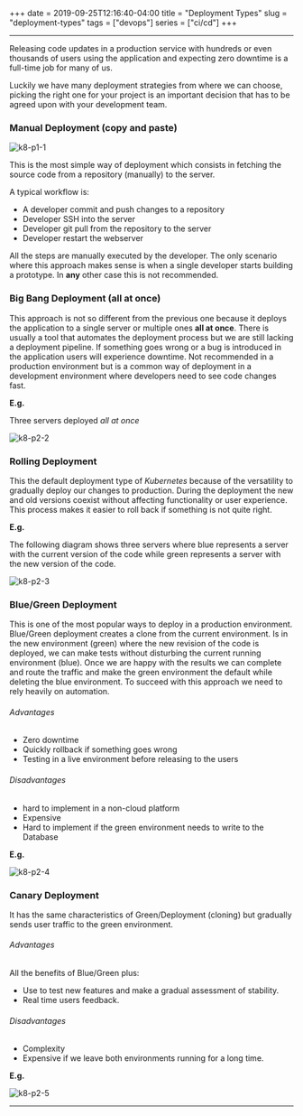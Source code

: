 +++
date = 2019-09-25T12:16:40-04:00
title = "Deployment Types"
slug = "deployment-types"
tags = ["devops"]
series = ["ci/cd"]
+++
***

Releasing code updates in a production service with hundreds or even thousands of users using the application and expecting zero downtime is a full-time job for many of us.

Luckily we have many deployment strategies from where we can choose, picking the right one for your project is an important decision that has to be agreed upon with your development team.


### Manual Deployment (copy and paste)


![k8-p1-1]

[k8-p1-1]: https://libert.xyz/images/deploymentpost.png
 "manual"

This is the most simple way of deployment which consists in fetching the source code from a repository (manually) to the server.

A typical workflow is:

* A developer commit and push changes to a repository
* Developer SSH into the server
* Developer git pull from the repository to the server
* Developer restart the webserver

All the steps are manually executed by the developer. The only scenario where this approach makes sense is when a single developer starts building a prototype. In **any** other case this is not recommended.



### Big Bang Deployment (all at once)

This approach is not so different from the previous one because it deploys the application to a single server or multiple ones **all at once**.
There is usually a tool that automates the deployment process but we are still lacking a deployment pipeline.
If something goes wrong or a bug is introduced in the application users will experience downtime. Not recommended in a production environment but is a common way of deployment in a development environment where developers need to see code changes fast.

**E.g.**

Three servers deployed *all at once*

![k8-p2-2]

[k8-p2-2]: https://libert.xyz/images/dep2.1.png
 "all"

### Rolling Deployment


This the default deployment type of *Kubernetes* because of the versatility to gradually deploy our changes to production.
During the deployment the new and old versions coexist without affecting functionality or user experience. This process makes it easier to roll back if something is not quite right.

**E.g.**

The following diagram shows three servers where blue represents a server with the current version of the code while green represents a server with the new version of the code.

![k8-p2-3]

[k8-p2-3]: https://libert.xyz/images/dep3.1.png
 "rolling"


### Blue/Green Deployment

This is one of the most popular ways to deploy in a production environment.
Blue/Green deployment creates a clone from the current environment.
Is in the new environment (green) where the new revision of the code is deployed, we can make tests without disturbing the current running environment (blue).
Once we are happy with the results we can complete and route the traffic and make the green environment the default while deleting the blue environment.
To succeed with this approach we need to rely heavily on automation.

###### Advantages

* Zero downtime
* Quickly rollback if something goes wrong
* Testing in a live environment before releasing to the users


###### Disadvantages

* hard to implement in a non-cloud platform
* Expensive
* Hard to implement if the green environment needs to write to the Database


**E.g.**

![k8-p2-4]

[k8-p2-4]: https://libert.xyz/images/dep4.png
 "bluegreen"

### Canary Deployment

It has the same characteristics of Green/Deployment (cloning) but gradually sends user traffic to the green environment.


###### Advantages

All the benefits of Blue/Green plus:

* Use to test new features and make a gradual assessment of stability.
* Real time users feedback.

###### Disadvantages

* Complexity
* Expensive if we leave both environments running for a long time.


**E.g.**


![k8-p2-5]

[k8-p2-5]: https://libert.xyz/images/dep5.png
 "canary"


***
